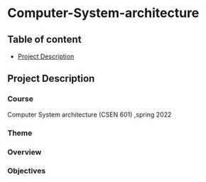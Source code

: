 # Computer-System-architecture


## Table of content
- [Project Description](#project-description)




## Project Description

### Course 
Computer System architecture (CSEN 601) ,spring 2022 

### Theme


### Overview 


### Objectives


